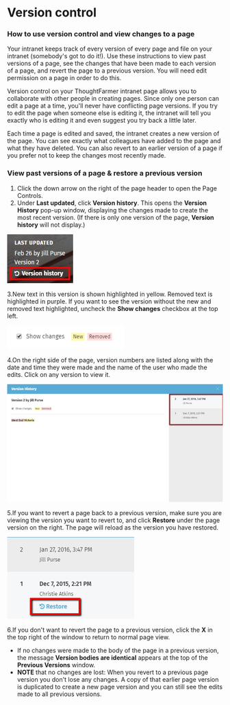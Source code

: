 # Version control



### How to use version control and view changes to a page

Your intranet keeps track of every version of every page and file on your intranet \(somebody's got to do it!\). Use these instructions to view past versions of a page, see the changes that have been made to each version of a page, and revert the page to a previous version. You will need edit permission on a page in order to do this.  
  
Version control on your ThoughtFarmer intranet page allows you to collaborate with other people in creating pages. Since only one person can edit a page at a time, you'll never have conflicting page versions. If you try to edit the page when someone else is editing it, the intranet will tell you exactly who is editing it and even suggest you try back a little later.  
  
Each time a page is edited and saved, the intranet creates a new version of the page. You can see exactly what colleagues have added to the page and what they have deleted. You can also revert to an earlier version of a page if you prefer not to keep the changes most recently made. 

### View past versions of a page & restore a previous version

1. Click the down arrow on the right of the page header to open the Page Controls.
2. Under **Last updated**, click **Version history**. This opens the **Version History** pop-up window, displaying the changes made to create the most recent version. \(If there is only one version of the page, **Version history** will not display.\)

![](../../.gitbook/assets/1%20%2872%29.jpg)

3.New text in this version is shown highlighted in yellow. Removed text is highlighted in purple. If you want to see the version without the new and removed text highlighted, uncheck the **Show changes** checkbox at the top left.   


![](../../.gitbook/assets/2%20%2842%29.png)

4.On the right side of the page, version numbers are listed along with the date and time they were made and the name of the user who made the edits. Click on any version to view it.

![](../../.gitbook/assets/3%20%2831%29.png)

5.If you want to revert a page back to a previous version, make sure you are viewing the version you want to revert to, and click **Restore** under the page version on the right. The page will reload as the version you have restored.  


![](../../.gitbook/assets/4%20%2832%29.png)



6.If you don't want to revert the page to a previous version, click the **X** in the top right of the window to return to normal page view.

* If no changes were made to the body of the page in a previous version, the message **Version bodies are identical** appears at the top of the **Previous Versions** window.
* **NOTE** that no changes are lost: When you revert to a previous page version you don't lose any changes. A copy of that earlier page version is duplicated to create a new page version and you can still see the edits made to all previous versions.

